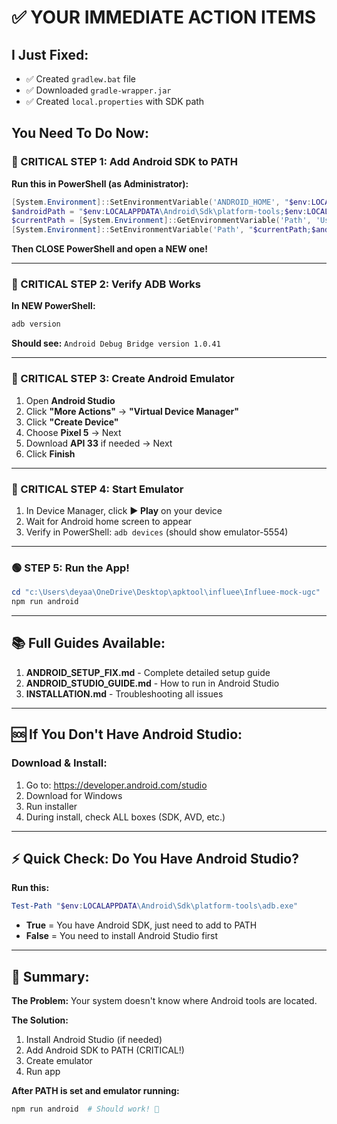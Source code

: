 # ✅ YOUR IMMEDIATE ACTION ITEMS

## I Just Fixed:
- ✅ Created `gradlew.bat` file
- ✅ Downloaded `gradle-wrapper.jar`
- ✅ Created `local.properties` with SDK path

## You Need To Do Now:

### 🔴 CRITICAL STEP 1: Add Android SDK to PATH

**Run this in PowerShell (as Administrator):**

```powershell
[System.Environment]::SetEnvironmentVariable('ANDROID_HOME', "$env:LOCALAPPDATA\Android\Sdk", 'User')
$androidPath = "$env:LOCALAPPDATA\Android\Sdk\platform-tools;$env:LOCALAPPDATA\Android\Sdk\emulator"
$currentPath = [System.Environment]::GetEnvironmentVariable('Path', 'User')
[System.Environment]::SetEnvironmentVariable('Path', "$currentPath;$androidPath", 'User')
```

**Then CLOSE PowerShell and open a NEW one!**

---

### 🔴 CRITICAL STEP 2: Verify ADB Works

**In NEW PowerShell:**
```powershell
adb version
```

**Should see:** `Android Debug Bridge version 1.0.41`

---

### 🔴 CRITICAL STEP 3: Create Android Emulator

1. Open **Android Studio**
2. Click **"More Actions"** → **"Virtual Device Manager"**
3. Click **"Create Device"**
4. Choose **Pixel 5** → Next
5. Download **API 33** if needed → Next
6. Click **Finish**

---

### 🔴 CRITICAL STEP 4: Start Emulator

1. In Device Manager, click **▶ Play** on your device
2. Wait for Android home screen to appear
3. Verify in PowerShell: `adb devices` (should show emulator-5554)

---

### 🟢 STEP 5: Run the App!

```powershell
cd "c:\Users\deyaa\OneDrive\Desktop\apktool\influee\Influee-mock-ugc"
npm run android
```

---

## 📚 Full Guides Available:

1. **ANDROID_SETUP_FIX.md** - Complete detailed setup guide
2. **ANDROID_STUDIO_GUIDE.md** - How to run in Android Studio
3. **INSTALLATION.md** - Troubleshooting all issues

---

## 🆘 If You Don't Have Android Studio:

### Download & Install:
1. Go to: https://developer.android.com/studio
2. Download for Windows
3. Run installer
4. During install, check ALL boxes (SDK, AVD, etc.)

---

## ⚡ Quick Check: Do You Have Android Studio?

**Run this:**
```powershell
Test-Path "$env:LOCALAPPDATA\Android\Sdk\platform-tools\adb.exe"
```

- **True** = You have Android SDK, just need to add to PATH
- **False** = You need to install Android Studio first

---

## 🎯 Summary:

**The Problem:** Your system doesn't know where Android tools are located.

**The Solution:** 
1. Install Android Studio (if needed)
2. Add Android SDK to PATH (CRITICAL!)
3. Create emulator
4. Run app

**After PATH is set and emulator running:**
```powershell
npm run android  # Should work! 🎉
```
